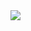 <img src="https://github.com/{github username}/Seooooo24/blob/output/github-contribution-grid-snake.svg"/>
